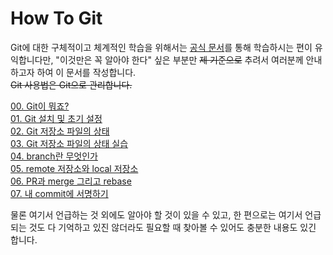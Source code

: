 How To Git
===

Git에 대한 구체적이고 체계적인 학습을 위해서는 [공식 문서](https://git-scm.com/book/ko/v2)를 통해 학습하시는 편이 유익합니다만, "이것만은 꼭 알아야 한다" 싶은 부분만 ~~제 기준으로~~ 추려서 여러분께 안내하고자 하여 이 문서를 작성합니다.    
~~Git 사용법은 Git으로 관리합니다.~~

[00. Git이 뭐죠?](chapter00.md)    
[01. Git 설치 및 초기 설정](chapter01.md)    
[02. Git 저장소 파일의 상태](chapter02.md)    
[03. Git 저장소 파일의 상태 실습](chapter03.md)    
[04. branch란 무엇인가](chapter04.md)    
[05. remote 저장소와 local 저장소](chapter05.md)    
[06. PR과 merge 그리고 rebase](chapter06.md)    
[07. 내 commit에 서명하기](chapter07.md)    

물론 여기서 언급하는 것 외에도 알아야 할 것이 있을 수 있고, 한 편으로는 여기서 언급되는 것도 다 기억하고 있진 않더라도 필요할 때 찾아볼 수 있어도 충분한 내용도 있긴 합니다.

